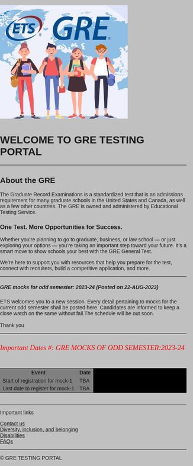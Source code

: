 <!DOCTYPE html>
<html style="background: silver;">
<head>
<title>THE GRE TESTS</title>
<style>
  body {
    font-family: Arial, sans-serif;
    margin: 0;
    padding: 0;
  }
  
  .container {
    display: grid;
    grid-template-columns: 1fr 3fr;
    max-width: 1200px;
    margin: 0 auto;
    padding: 20px;
    box-sizing: border-box;
  }

  .image-box {
    border: 2px solid black;
    height: 200vh;
    display: grid;
    background-color: grey;
    align-items: center;
    justify-content: center;
  }

  .image-box img {
    max-height: 1000%;
    max-width: 1000%;
    object-fit: cover;
  }
  
  .content {
    padding-left: 20px;
  }

  h1 {
    text-align: center;
    font-family: Arial Black;
    color: blue;
  }
  
  h4 {
    display: flex;
    align-items: center;
    font-size: 24px;
    font-family: Arial Black;
    color: brown;
  }
  
  h3 {
    font-family: Arial Black;
    color: yellow;
  }
  
  h2 {
    font-weight: bold;
    font-family: Arial Black;
    color: brown;
  }
  
  h4 img {
    margin-right: 20px;
  }
  
  h5 {
    font-family: Arial Black;
    color: blue;
    font-size: 19px;
    margin-top: 20px;
  }
 h6 {
    font-family: Arial Black;
    color: red;
    font-size: 19px
  }
 table {
    margin: auto;
  }
</style>
</head>
<body>
<div class="container">
  <div class="image-box">
    <img src="gre.png" alt="GRE image">
  </div>
  <div class="content">
    <h1>WELCOME TO GRE TESTING PORTAL</h1>
    <hr />
    <h2>About the GRE</h2>
    <p>The Graduate Record Examinations is a standardized test that is an admissions requirement for many graduate schools in the United States and Canada, as well as a few other countries. The GRE is owned and administered by Educational Testing Service.</p>
    <h3>One Test. More Opportunities for Success.</h3>
    <p>Whether you’re planning to go to graduate, business, or law school — or just exploring your options — you’re taking an important step toward your future. It’s a smart move to show schools your best with the GRE General Test.</p>
    <p>We’re here to support you with resources that help you prepare for the test, connect with recruiters, build a competitive application, and more.</p>
    <hr />
    <h5>GRE mocks for odd semester: 2023-24 (Posted on 22-AUG-2023)</h5>
    <p>ETS welcomes you to a new session. Every detail pertaining to mocks for the current odd semester shall be posted here. Candidates are informed to keep a close watch on the same without fail.The schedule will be out soon.<br /> <br />Thank you</p>
    <hr />
<h6>Important Dates #: GRE MOCKS OF ODD SEMESTER:2023-24</h6>
<table bgcolor="black">
  <tr bgcolor="grey">
   <th>Event</th>
   <th>Date</th>
 </tr>
   <tr bgcolor="grey">
     <td>Start of registration for mock-1</td>
     <td>TBA</td>
  </tr>
   <tr bgcolor="grey">
   <td>Last date to register for mock-1</td>
   <td>TBA</td>
</table> 
<br />
<hr />
    <p>Important links</p>
    <a href="C:\Users\Dell\OneDrive\Pictures\contact.html">Contact us</a><br />
    <a href="C:\Users\Dell\OneDrive\Pictures\diversity.html">Diversity, inclusion, and belonging</a><br />
    <a href="C:\Users\Dell\OneDrive\Pictures\disabilities.html">Disabilities</a><br />
    <a href="C:\Users\Dell\OneDrive\Pictures\gre-law-school-admissions-faq.pdf">FAQs</a>
    <hr />
    <footer>
      <p>&copy; GRE TESTING PORTAL</p>
    </footer>
  </div>
</div>
</body>
</html>
